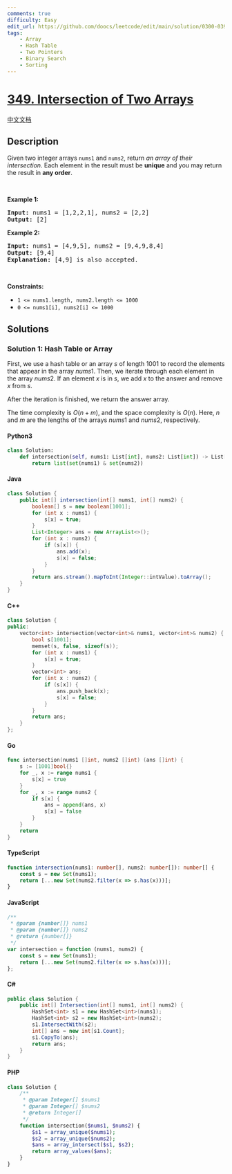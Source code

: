 ```yaml
---
comments: true
difficulty: Easy
edit_url: https://github.com/doocs/leetcode/edit/main/solution/0300-0399/0349.Intersection%20of%20Two%20Arrays/README_EN.md
tags:
    - Array
    - Hash Table
    - Two Pointers
    - Binary Search
    - Sorting
---
```


<!-- problem:start -->

# [349. Intersection of Two Arrays](https://leetcode.com/problems/intersection-of-two-arrays)

[中文文档](/solution/0300-0399/0349.Intersection%20of%20Two%20Arrays/README.md)

## Description

<!-- description:start -->

<p>Given two integer arrays <code>nums1</code> and <code>nums2</code>, return <em>an array of their <span data-keyword="array-intersection">intersection</span></em>. Each element in the result must be <strong>unique</strong> and you may return the result in <strong>any order</strong>.</p>

<p>&nbsp;</p>
<p><strong class="example">Example 1:</strong></p>

<pre>
<strong>Input:</strong> nums1 = [1,2,2,1], nums2 = [2,2]
<strong>Output:</strong> [2]
</pre>

<p><strong class="example">Example 2:</strong></p>

<pre>
<strong>Input:</strong> nums1 = [4,9,5], nums2 = [9,4,9,8,4]
<strong>Output:</strong> [9,4]
<strong>Explanation:</strong> [4,9] is also accepted.
</pre>

<p>&nbsp;</p>
<p><strong>Constraints:</strong></p>

<ul>
	<li><code>1 &lt;= nums1.length, nums2.length &lt;= 1000</code></li>
	<li><code>0 &lt;= nums1[i], nums2[i] &lt;= 1000</code></li>
</ul>

<!-- description:end -->

## Solutions

<!-- solution:start -->

### Solution 1: Hash Table or Array

First, we use a hash table or an array $s$ of length $1001$ to record the elements that appear in the array $nums1$. Then, we iterate through each element in the array $nums2$. If an element $x$ is in $s$, we add $x$ to the answer and remove $x$ from $s$.

After the iteration is finished, we return the answer array.

The time complexity is $O(n+m)$, and the space complexity is $O(n)$. Here, $n$ and $m$ are the lengths of the arrays $nums1$ and $nums2$, respectively.

<!-- tabs:start -->

#### Python3

```python
class Solution:
    def intersection(self, nums1: List[int], nums2: List[int]) -> List[int]:
        return list(set(nums1) & set(nums2))
```

#### Java

```java
class Solution {
    public int[] intersection(int[] nums1, int[] nums2) {
        boolean[] s = new boolean[1001];
        for (int x : nums1) {
            s[x] = true;
        }
        List<Integer> ans = new ArrayList<>();
        for (int x : nums2) {
            if (s[x]) {
                ans.add(x);
                s[x] = false;
            }
        }
        return ans.stream().mapToInt(Integer::intValue).toArray();
    }
}
```

#### C++

```cpp
class Solution {
public:
    vector<int> intersection(vector<int>& nums1, vector<int>& nums2) {
        bool s[1001];
        memset(s, false, sizeof(s));
        for (int x : nums1) {
            s[x] = true;
        }
        vector<int> ans;
        for (int x : nums2) {
            if (s[x]) {
                ans.push_back(x);
                s[x] = false;
            }
        }
        return ans;
    }
};
```

#### Go

```go
func intersection(nums1 []int, nums2 []int) (ans []int) {
	s := [1001]bool{}
	for _, x := range nums1 {
		s[x] = true
	}
	for _, x := range nums2 {
		if s[x] {
			ans = append(ans, x)
			s[x] = false
		}
	}
	return
}
```

#### TypeScript

```ts
function intersection(nums1: number[], nums2: number[]): number[] {
    const s = new Set(nums1);
    return [...new Set(nums2.filter(x => s.has(x)))];
}
```

#### JavaScript

```js
/**
 * @param {number[]} nums1
 * @param {number[]} nums2
 * @return {number[]}
 */
var intersection = function (nums1, nums2) {
    const s = new Set(nums1);
    return [...new Set(nums2.filter(x => s.has(x)))];
};
```

#### C#

```cs
public class Solution {
    public int[] Intersection(int[] nums1, int[] nums2) {
        HashSet<int> s1 = new HashSet<int>(nums1);
        HashSet<int> s2 = new HashSet<int>(nums2);
        s1.IntersectWith(s2);
        int[] ans = new int[s1.Count];
        s1.CopyTo(ans);
        return ans;
    }
}
```

#### PHP

```php
class Solution {
    /**
     * @param Integer[] $nums1
     * @param Integer[] $nums2
     * @return Integer[]
     */
    function intersection($nums1, $nums2) {
        $s1 = array_unique($nums1);
        $s2 = array_unique($nums2);
        $ans = array_intersect($s1, $s2);
        return array_values($ans);
    }
}
```

<!-- tabs:end -->

<!-- solution:end -->

<!-- problem:end -->
